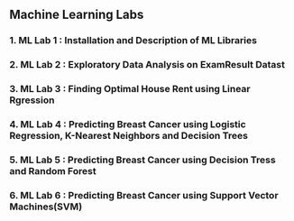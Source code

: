 ## Machine Learning Labs
### 1. ML Lab 1 : Installation and Description  of ML Libraries 
### 2. ML Lab 2 : Exploratory Data Analysis on ExamResult Datast
### 3. ML Lab 3 : Finding Optimal House Rent using Linear Rgression 
### 4. ML Lab 4 : Predicting Breast Cancer using Logistic Regression, K-Nearest Neighbors and Decision Trees
### 5. ML Lab 5 : Predicting Breast Cancer using Decision Tress and Random Forest
### 6. ML Lab 6 : Predicting Breast Cancer using Support Vector Machines(SVM)

